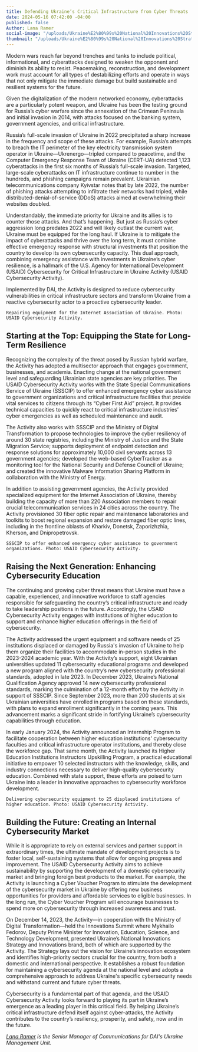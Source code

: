 ```yaml
---
title: Defending Ukraine’s Critical Infrastructure from Cyber Threats
date: 2024-05-16 07:42:00 -04:00
published: false
Author: Lana Ramer
social-image: "/uploads/Ukraine%E2%80%99s%20National%20Innovations%20Strategy-221328.jpg"
thumbnail: "/uploads/Ukraine%E2%80%99s%20National%20Innovations%20Strategy-221328.jpg"
---
```


Modern wars reach far beyond trenches and tanks to include political, informational, and cyberattacks designed to weaken the opponent and diminish its ability to resist. Peacemaking, reconstruction, and development work must account for all types of destabilizing efforts and operate in ways that not only mitigate the immediate damage but build sustainable and resilient systems for the future.  

Given the digitalization of the modern networked economy, cyberattacks are a particularly potent weapon, and Ukraine has been the testing ground for Russia’s cyber warfare since the annexation of the Crimean Peninsula and initial invasion in 2014, with attacks focused on the banking system, government agencies, and critical infrastructure. 

<!--more-->

Russia’s full-scale invasion of Ukraine in 2022 precipitated a sharp increase in the frequency and scope of these attacks. For example, Russia’s attempts to breach the IT perimeter of the key electricity transmission system operator in Ukraine—Ukrenergo—tripled compared to peacetime, and the Computer Emergency Response Team of Ukraine (CERT-UA) detected 1,123 cyberattacks in the first six months of Russia’s full-scale invasion. Targeted, large-scale cyberattacks on IT infrastructure continue to number in the hundreds, and phishing campaigns remain prevalent. Ukrainian telecommunications company Kyivstar notes that by late 2022, the number of phishing attacks attempting to infiltrate their networks had tripled, while distributed-denial-of-service (DDoS) attacks aimed at overwhelming their websites doubled.  

Understandably, the immediate priority for Ukraine and its allies is to counter those attacks. And that’s happening. But just as Russia’s cyber aggression long predates 2022 and will likely outlast the current war, Ukraine must be equipped for the long haul. If Ukraine is to mitigate the impact of cyberattacks and thrive over the long term, it must combine effective emergency response with structural investments that position the country to develop its own cybersecurity capacity. This dual approach, combining emergency assistance with investments in Ukraine’s cyber resilience, is a hallmark of the U.S. Agency for International Development (USAID) Cybersecurity for Critical Infrastructure in Ukraine Activity (USAID Cybersecurity Activity).  

Implemented by DAI, the Activity is designed to reduce cybersecurity vulnerabilities in critical infrastructure sectors and transform Ukraine from a reactive cybersecurity actor to a proactive cybersecurity leader.  


`Repairing equipment for the Internet Association of Ukraine. Photo: USAID Cybersecurity Activity.`

## Starting at the Top: Equipping the State for Long-Term Resilience 

Recognizing the complexity of the threat posed by Russian hybrid warfare, the Activity has adopted a multisector approach that engages government, businesses, and academia. Enacting change at the national government level and safeguarding Ukrainian state agencies are key priorities. The USAID Cybersecurity Activity works with the State Special Communications Service of Ukraine (SSSCIP) to offer enhanced emergency cyber assistance to government organizations and critical infrastructure facilities that provide vital services to citizens through its “Cyber First Aid” project. It provides technical capacities to quickly react to critical infrastructure industries’ cyber emergencies as well as scheduled maintenance and audit. 

The Activity also works with SSSCIP and the Ministry of Digital Transformation to propose technologies to improve the cyber resiliency of around 30 state registries, including the Ministry of Justice and the State Migration Service; supports deployment of endpoint detection and response solutions for approximately 10,000 civil servants across 13 government agencies; developed the web-based CyberTracker as a monitoring tool for the National Security and Defense Council of Ukraine; and created the innovative Malware Information Sharing Platform in collaboration with the Ministry of Energy.  

In addition to assisting government agencies, the Activity provided specialized equipment for the Internet Association of Ukraine, thereby building the capacity of more than 220 Association members to repair crucial telecommunication services in 24 cities across the country. The Activity provisioned 30 fiber optic repair and maintenance laboratories and toolkits to boost regional expansion and restore damaged fiber optic lines, including in the frontline oblasts of Kharkiv, Donetsk, Zaporizhzhia, Kherson, and Dnipropetrovsk. 

`SSSCIP to offer enhanced emergency cyber assistance to government organizations. Photo: USAID Cybersecurity Activity.`

## Raising the Next Generation: Enhancing Cybersecurity Education 

The continuing and growing cyber threat means that Ukraine must have a capable, experienced, and innovative workforce to staff agencies responsible for safeguarding the country’s critical infrastructure and ready to take leadership positions in the future. Accordingly, the USAID Cybersecurity Activity engages with institutions of higher education to support and enhance higher education offerings in the field of cybersecurity.  

The Activity addressed the urgent equipment and software needs of 25 institutions displaced or damaged by Russia's invasion of Ukraine to help them organize their facilities to accommodate in-person studies in the 2023-2024 academic year. With the Activity’s support, eight Ukrainian universities updated 11 cybersecurity educational programs and developed a new program aligned with the country’s new cybersecurity professional standards, adopted in late 2023. In December 2023, Ukraine’s National Qualification Agency approved 14 new cybersecurity professional standards, marking the culmination of a 12-month effort by the Activity in support of SSSCIP. Since September 2023, more than 200 students at six Ukrainian universities have enrolled in programs based on these standards, with plans to expand enrollment significantly in the coming years. This advancement marks a significant stride in fortifying Ukraine’s cybersecurity capabilities through education. 

In early January 2024, the Activity announced an Internship Program to facilitate cooperation between higher education institutions' cybersecurity faculties and critical infrastructure operator institutions, and thereby close the workforce gap. That same month, the Activity launched its Higher Education Institutions Instructors Upskilling Program, a practical educational initiative to empower 10 selected instructors with the knowledge, skills, and industry connections necessary to deliver high-quality cybersecurity education. Combined with state support, these efforts are poised to turn Ukraine into a leader in innovative approaches to cybersecurity workforce development. 

`Delivering cybersecurity equipment to 25 displaced institutions of higher education. Photo: USAID Cybersecurity Activity.`

## Building the Future: Creating an Internal Cybersecurity Market

While it is appropriate to rely on external services and partner support in extraordinary times, the ultimate mandate of development projects is to foster local, self-sustaining systems that allow for ongoing progress and improvement. The USAID Cybersecurity Activity aims to achieve sustainability by supporting the development of a domestic cybersecurity market and bringing foreign best products to the market. For example, the Activity is launching a Cyber Voucher Program to stimulate the development of the cybersecurity market in Ukraine by offering new business opportunities for providers and affordable services to eligible businesses. In the long run, the Cyber Voucher Program will encourage businesses to spend more on cybersecurity through increased awareness and trust.

On December 14, 2023, the Activity—in cooperation with the Ministry of Digital Transformation—held the Innovations Summit where Mykhailo Fedorov, Deputy Prime Minister for Innovation, Education, Science, and Technology Development, presented Ukraine’s National Innovations Strategy and Innovations brand, both of which are supported by the Activity. The Strategy lays out the vision for Ukraine’s innovation ecosystem and identifies high-priority sectors crucial for the country, from both a domestic and international perspective. It establishes a robust foundation for maintaining a cybersecurity agenda at the national level and adopts a comprehensive approach to address Ukraine's specific cybersecurity needs and withstand current and future cyber threats.  

Cybersecurity is a fundamental part of that agenda, and the USAID Cybersecurity Activity looks forward to playing its part in Ukraine’s emergence as a leading player in this critical field. By helping Ukraine’s critical infrastructure defend itself against cyber-attacks, the Activity contributes to the country’s resiliency, prosperity, and safety, now and in the future.

*[Lana Ramer](https://www.linkedin.com/in/svitlana-ramer-68505a195/) is the Senior Manager of Communications for DAI's Ukraine Management Unit.*